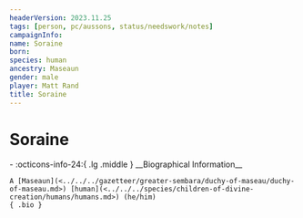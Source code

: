 ```yaml
---
headerVersion: 2023.11.25
tags: [person, pc/aussons, status/needswork/notes]
campaignInfo:
name: Soraine
born:
species: human
ancestry: Maseaun
gender: male
player: Matt Rand
title: Soraine
---
```

# Soraine
<div class="grid cards ext-narrow-margin ext-one-column" markdown>
- :octicons-info-24:{ .lg .middle } __Biographical Information__

    A [Maseaun](<../../../gazetteer/greater-sembara/duchy-of-maseau/duchy-of-maseau.md>) [human](<../../../species/children-of-divine-creation/humans/humans.md>) (he/him)  
    { .bio }

</div>


